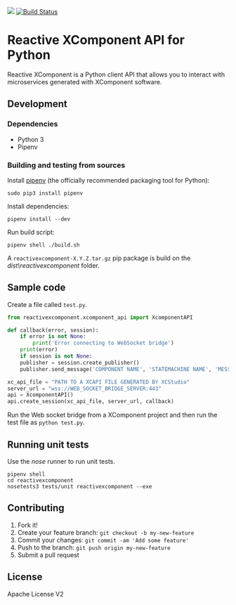 [![](http://slack.xcomponent.com/badge.svg)](http://slack.xcomponent.com/)
[![Build Status](https://travis-ci.org/xcomponent/ReactiveXComponent.py.svg?branch=master)](https://travis-ci.org/xcomponent/ReactiveXComponent.py)

# Reactive XComponent API for Python 

Reactive XComponent is a Python client API that allows you to interact with microservices generated with XComponent software.

## Development

### Dependencies 

- Python 3
- Pipenv

### Building and testing from sources

Install <a href="https://docs.pipenv.org/">pipenv</a> (the officially recommended packaging tool for Python):

```
sudo pip3 install pipenv
```

Install dependencies:

```
pipenv install --dev
```

Run build script:

```
pipenv shell ./build.sh
```

A ``reactivexcomponent-X.Y.Z.tar.gz`` pip package is build on the *dist\reactivexcomponent* folder.

## Sample code

Create a file called `test.py`.

```python
from reactivexcomponent.xcomponent_api import XcomponentAPI

def callback(error, session):
    if error is not None:
        print('Error connecting to WebSocket bridge')
	print(error)
    if session is not None:
	publisher = session.create_publisher()
	publisher.send_message('COMPONENT NAME', 'STATEMACHINE NAME', 'MESSAGE TYPE', { 'JSON': 'MESSAGE' })

xc_api_file = "PATH TO A XCAPI FILE GENERATED BY XCStudio"
server_url = "wss://WEB_SOCKET_BRIDGE_SERVER:443"
api = XcomponentAPI()
api.create_session(xc_api_file, server_url, callback)
```

Run the Web socket bridge from a XComponent project and then run the test file as `python test.py`.

## Running unit tests

Use the *nose* runner to run unit tests.

```
pipenv shell
cd reactivexcomponent
nosetests3 tests/unit reactivexcomponent --exe
```

## Contributing

1. Fork it!
2. Create your feature branch: `git checkout -b my-new-feature`
3. Commit your changes: `git commit -am 'Add some feature'`
4. Push to the branch: `git push origin my-new-feature`
5. Submit a pull request

## License

Apache License V2

